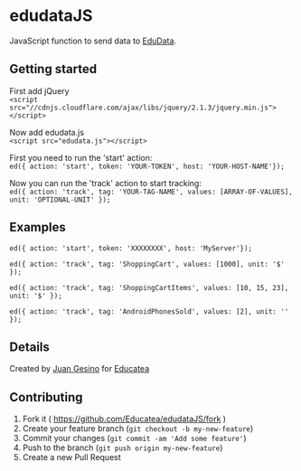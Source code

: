 # edudataJS
JavaScript function to send data to [EduData](http://data.educatea.com.ar).

## Getting started

First add jQuery      
```<script src="//cdnjs.cloudflare.com/ajax/libs/jquery/2.1.3/jquery.min.js"></script>```

Now add edudata.js     
```<script src="edudata.js"></script>```

First you need to run the 'start' action:   
```ed({ action: 'start', token: 'YOUR-TOKEN', host: 'YOUR-HOST-NAME'});```

Now you can run the 'track' action to start tracking:   
```ed({ action: 'track', tag: 'YOUR-TAG-NAME', values: [ARRAY-OF-VALUES], unit: 'OPTIONAL-UNIT' });```

## Examples

```ed({ action: 'start', token: 'XXXXXXXX', host: 'MyServer'});``` 

```ed({ action: 'track', tag: 'ShoppingCart', values: [1000], unit: '$' });``` 

```ed({ action: 'track', tag: 'ShoppingCartItems', values: [10, 15, 23], unit: '$' });``` 

```ed({ action: 'track', tag: 'AndroidPhonesSold', values: [2], unit: '' });``` 

## Details

Created by [Juan Gesino](https://github.com/juangesino) for [Educatea](http://educatea.com.ar)

## Contributing

1. Fork it ( https://github.com/Educatea/edudataJS/fork )
2. Create your feature branch (`git checkout -b my-new-feature`)
3. Commit your changes (`git commit -am 'Add some feature'`)
4. Push to the branch (`git push origin my-new-feature`)
5. Create a new Pull Request
